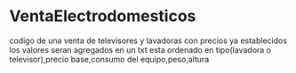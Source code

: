 # VentaElectrodomesticos
codigo de una venta de televisores y lavadoras con precios ya establecidos
los valores seran agregados en un txt
esta ordenado en tipo(lavadora o televisor),precio base,consumo del equipo,peso,altura

